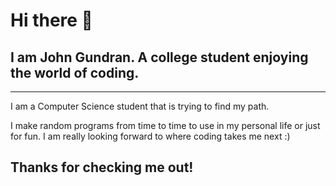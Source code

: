 # Hi there 👋

## I am John Gundran. A college student enjoying the world of coding.

---
I am a Computer Science student that is trying to find my path.

I make random programs from time to time to use in my personal life or just for fun. I am really looking forward to where coding takes me next :)

Thanks for checking me out!
---
<!--
**JjoshuaGundran/JjoshuaGundran** is a ✨ _special_ ✨ repository because its `README.md` (this file) appears on your GitHub profile.

Here are some ideas to get you started:

- 🔭 I’m currently working on ...
- 🌱 I’m currently learning ...
- 👯 I’m looking to collaborate on ...
- 🤔 I’m looking for help with ...
- 💬 Ask me about ...
- 📫 How to reach me: ...
- 😄 Pronouns: ...
- ⚡ Fun fact: ...
-->
